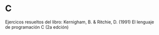 # C
Ejercicos resueltos del libro:  Kernigham, B. &amp; Ritchie, D. (1991) El lenguaje de programación C (2a edción)

